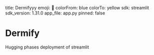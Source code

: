 title: Dermifyyy
emoji: 🐠
colorFrom: blue
colorTo: yellow
sdk: streamlit
sdk_version: 1.31.0
app_file: app.py
pinned: false

# Dermify
Hugging phases deployment of streamlit 
